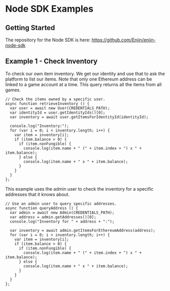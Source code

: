 # Node SDK Examples

## Getting Started

The repository for the Node SDK is here: https://github.com/Enjin/enjin-node-sdk

## Example 1 - Check Inventory

To check our own item inventory. We get our identity and use that to ask the platform
to list our items.  Note that only one Ethereum address can be linked to a game account at a time. This query returns all the items from all games.

```
// Check the items owned by a specific user.
async function retrieveInventory () {
  var user = await new User(CREDENTIALS_PATH);
  var identityId = user.getIdentityIds()[0];
  var inventory = await user.getItemsForIdentityId(identityId);

  console.log("Inventory:");
  for (var i = 0; i < inventory.length; i++) {
    var item = inventory[i];
    if (item.balance > 0) {
      if (item.nonFungible) {
        console.log(item.name + " (" + item.index + ") x " + item.balance);
      } else {
        console.log(item.name + " x " + item.balance);
      }
    }
  }
};
```

This example uses the admin user to check the inventory for a specific addresses
that it knows about.
 ```
 // Use an admin user to query specific addresses.
 async function queryAddress () {
   var admin = await new Admin(CREDENTIALS_PATH);
   var address = admin.getAddresses()[0];
   console.log("Inventory for " + address + ":");

   var inventory = await admin.getItemsForEthereumAddress(address);
   for (var i = 0; i < inventory.length; i++) {
     var item = inventory[i];
     if (item.balance > 0) {
       if (item.nonFungible) {
         console.log(item.name + " (" + item.index + ") x " + item.balance);
       } else {
         console.log(item.name + " x " + item.balance);
       }
     }
   }
 };
 ```
